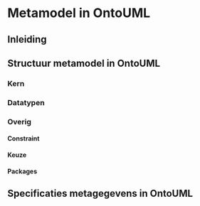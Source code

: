 # Metamodel in OntoUML

## Inleiding

## Structuur metamodel in OntoUML

### Kern



### Datatypen

### Overig

#### Constraint

#### Keuze

#### Packages

## Specificaties metagegevens in OntoUML



